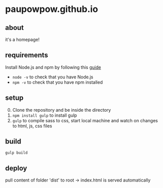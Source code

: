 # paupowpow.github.io

## about
it's a homepage!

## requirements
Install Node.js and npm by following this [guide](https://www.npmjs.com/get-npm)
* `node -v` to check that you have Node.js
* `npm -v` to check that you have npm installed

## setup
0. Clone the repository and be inside the directory
1. `npm install gulp` to install gulp
2. `gulp` to compile sass to css, start local machine and watch on changes to html, js, css files

## build
`gulp build`

## deploy
pull content of folder 'dist' to root -> index.html is served automatically
